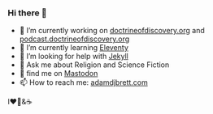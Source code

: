 ### Hi there 👋

- 🔭 I’m currently working on [doctrineofdiscovery.org](https://doctrineofdiscovery.org/) and [podcast.doctrineofdiscovery.org](https://podcast.doctrineofdiscovery.org/)
- 🌱 I’m currently learning [Eleventy](https://11ty.dev/)
- 🤔 I’m looking for help with [Jekyll](http://jekyllrb.com/)
- 💬 Ask me about Religion and Science Fiction
- 🐘 find me on <a rel="me" href="https://hcommons.social/@adjb">Mastodon</a>
- 📫 How to reach me: [adamdjbrett.com](https://adamdjbrett.com)

I❤️🥍&☕ 
